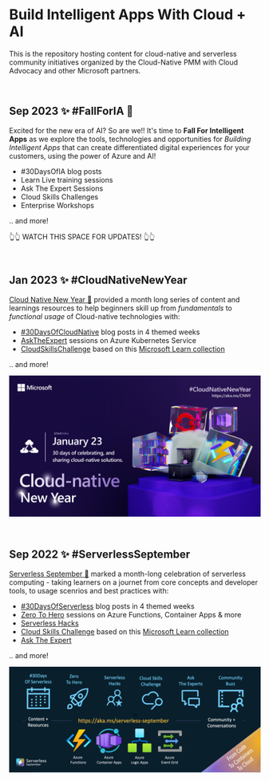 <!--
Copyright (c) Microsoft Corporation.

Licensed under the Creative Commons Attribution 4.0 International (CC-BY-4.0) license.
-->

# Build Intelligent Apps With Cloud + AI

This is the repository hosting content for cloud-native and serverless community initiatives organized by the Cloud-Native PMM with Cloud Advocacy and other Microsoft partners.


<br/>


## Sep 2023 ✨ #FallForIA 🤖

Excited for the new era of AI? So are we!! It's time to **Fall For Intelligent Apps** as we explore the tools, technologies and opportunities for _Building Intelligent Apps_ that can create differentiated digital experiences for your customers, using the power of Azure and AI!
 - #30DaysOfIA blog posts
 - Learn Live training sessions
 - Ask The Expert Sessions
 - Cloud Skills Challenges
 - Enterprise Workshops 

.. and more! 

👆👆 WATCH THIS SPACE FOR UPDATES! 👆👆

<br/>



## Jan 2023 ✨ #CloudNativeNewYear 

[Cloud Native New Year 🥳](https://azure.github.io/Cloud-Native/New-Year/) provided a month long series of content and learnings resources to help beginners skill up from _fundamentals_ to _functional usage_ of Cloud-native technologies with:
 - [#30DaysOfCloudNative](https://azure.github.io/Cloud-Native/cnny-2023/cnny-kickoff) blog posts in 4 themed weeks
 - [AskTheExpert](https://azure.github.io/Cloud-Native/New-Year/ate/) sessions on Azure Kubernetes Service
 - [CloudSkillsChallenge](https://learn.microsoft.com/en-us/training/challenges?id=a0e385b9-f970-4182-b2e2-3b4619b6c356&WT.mc_id=javascript-84290-ninarasi) based on this [Microsoft Learn collection](https://learn.microsoft.com/en-us/users/cloudskillschallenge/collections/xkwnh4nzo5y6?WT.mc_id=javascript-84290-ninarasi)

.. and more! 

![Welcome to Cloud-native New Year!](./assets/cnny-event-card.png)


<br/>

## Sep 2022 ✨  #ServerlessSeptember 

[Serverless September 🍂](https://azure.github.io/Cloud-Native/serverless-september) marked a month-long celebration of serverless computing - taking learners on a journet from core concepts and developer tools, to usage scenrios and best practices with:
 - [#30DaysOfServerless](https://azure.github.io/Cloud-Native/blog) blog posts in 4 themed weeks
 - [Zero To Hero](https://azure.github.io/Cloud-Native/serverless-september/ZeroToHero/) sessions on Azure Functions, Container Apps & more
 - [Serverless Hacks](https://azure.github.io/Cloud-Native/serverless-september/ServerlessHacks/)
 - [Cloud Skills Challenge](https://learn.microsoft.com/en-us/training/challenges?id=b950cd7a-d456-46ab-81ba-3bd1ad86dc1c&WT.mc_id=javascript-74010-ninarasi) based on this [Microsoft Learn collection](https://learn.microsoft.com/en-us/users/cloudskillschallenge/collections/25m3hkzxygde?WT.mc_id=javascript-84290-ninarasi)
 - [Ask The Expert](https://azure.github.io/Cloud-Native/serverless-september/AskTheExpert/)

.. and more! 

![Welcome to Serverless September!](./assets/serverless-event-card.png)